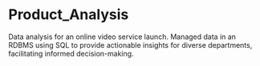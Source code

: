 # Product_Analysis
Data analysis for an online video service launch. Managed data in an RDBMS using SQL to provide actionable insights for diverse departments, facilitating informed decision-making.
